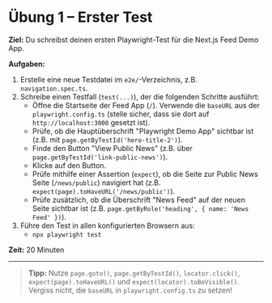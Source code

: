 # Übung 1 – Erster Test

**Ziel:**
Du schreibst deinen ersten Playwright-Test für die Next.js Feed Demo App.

**Aufgaben:**

1.  Erstelle eine neue Testdatei im `e2e/`-Verzeichnis, z.B. `navigation.spec.ts`.
2.  Schreibe einen Testfall (`test(...)`), der die folgenden Schritte ausführt:
    -   Öffne die Startseite der Feed App (`/`). Verwende die `baseURL` aus der `playwright.config.ts` (stelle sicher, dass sie dort auf `http://localhost:3000` gesetzt ist).
    -   Prüfe, ob die Hauptüberschrift "Playwright Demo App" sichtbar ist (z.B. mit `page.getByTestId('hero-title-2')`).
    -   Finde den Button "View Public News" (z.B. über `page.getByTestId('link-public-news')`).
    -   Klicke auf den Button.
    -   Prüfe mithilfe einer Assertion (`expect`), ob die Seite zur Public News Seite (`/news/public`) navigiert hat (z.B. `expect(page).toHaveURL('/news/public')`).
    -   Prüfe zusätzlich, ob die Überschrift "News Feed" auf der neuen Seite sichtbar ist (z.B. `page.getByRole('heading', { name: 'News Feed' })`).
3.  Führe den Test in allen konfigurierten Browsern aus:
    -   `npx playwright test`

**Zeit:** 20 Minuten

---

> **Tipp:** Nutze `page.goto()`, `page.getByTestId()`, `locator.click()`, `expect(page).toHaveURL()` und `expect(locator).toBeVisible()`. Vergiss nicht, die `baseURL` in `playwright.config.ts` zu setzen!
